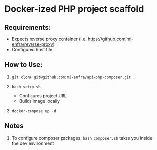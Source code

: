 # Docker-ized PHP project scaffold

## Requirements:
- Expects reverse proxy container (i.e. https://github.com/mi-enfra/reverse-proxy)
- Configured host file

## How to Use:
1. `git clone git@github.com:mi-enfra/api-php-composer.git .`

2. `bash setup.sh`

    - Configures project URL
    - Builds image locally

3. `docker-compose up -d`

## Notes
1. To configure composer packages, `bash composer.sh` takes you inside the dev environment